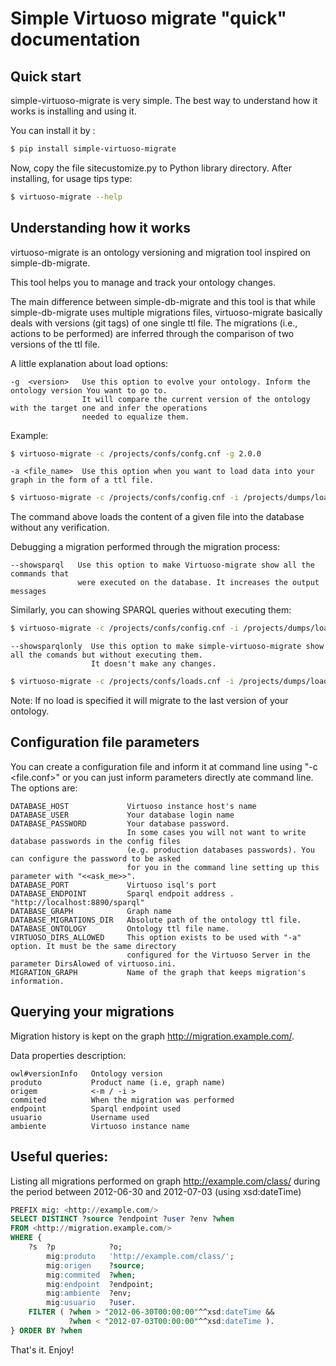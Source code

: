 Simple Virtuoso migrate "quick" documentation
======


Quick start
---

simple-virtuoso-migrate is very simple. The best way to understand how it works is installing and using it.

You can install it by :

```bash
$ pip install simple-virtuoso-migrate
```

Now, copy the file sitecustomize.py to Python library directory. After installing, for usage tips type:

```bash
$ virtuoso-migrate --help
```

Understanding how it works
---

virtuoso-migrate is an ontology versioning and migration tool inspired on simple-db-migrate.

This tool helps you to manage and track your ontology changes.

The main difference between simple-db-migrate and this tool is that while simple-db-migrate uses multiple migrations files, virtuoso-migrate basically deals with versions (git tags) of one single ttl file. The migrations (i.e.,  actions to be performed) are inferred through the comparison of two versions of the ttl file.

A little explanation about load options:

    -g  <version>   Use this option to evolve your ontology. Inform the ontology version You want to go to.
                    It will compare the current version of the ontology with the target one and infer the operations
                    needed to equalize them.

Example:

```bash
$ virtuoso-migrate -c /projects/confs/confg.cnf -g 2.0.0
```

    -a <file_name>  Use this option when you want to load data into your graph in the form of a ttl file.

```bash
$ virtuoso-migrate -c /projects/confs/config.cnf -i /projects/dumps/load.ttl
```

The command above loads the content of a given file into the database without any verification.

Debugging a migration performed through the migration process:

    --showsparql   Use this option to make Virtuoso-migrate show all the commands that
                   were executed on the database. It increases the output messages

Similarly, you can showing SPARQL queries without executing them:

```bash
$ virtuoso-migrate -c /projects/confs/config.cnf -i /projects/dumps/load.ttl --showsparql
```


    --showsparqlonly  Use this option to make simple-virtuoso-migrate show all the comands but without executing them.
                      It doesn't make any changes.

```bash
$ virtuoso-migrate -c /projects/confs/loads.cnf -i /projects/dumps/loads.ttl --showsparqlonly
```

Note: If no load is specified it will migrate to the last version of your ontology.

Configuration file parameters
-----

You can create a configuration file and inform it at command line using "-c <file.conf>"  or you can just inform parameters directly ate command line. The options are:

    DATABASE_HOST             Virtuoso instance host's name
    DATABASE_USER             Your database login name
    DATABASE_PASSWORD         Your database password.
                              In some cases you will not want to write database passwords in the config files
                              (e.g. production databases passwords). You can configure the password to be asked
                              for you in the command line setting up this parameter with "<<ask_me>>".
    DATABASE_PORT             Virtuoso isql's port
    DATABASE_ENDPOINT         Sparql endpoit address . "http://localhost:8890/sparql"
    DATABASE_GRAPH            Graph name
    DATABASE_MIGRATIONS_DIR   Absolute path of the ontology ttl file.
    DATABASE_ONTOLOGY         Ontology ttl file name.
    VIRTUOSO_DIRS_ALLOWED     This option exists to be used with "-a" option. It must be the same directory
                              configured for the Virtuoso Server in the parameter DirsAlowed of virtuoso.ini.
    MIGRATION_GRAPH           Name of the graph that keeps migration's information.


Querying your migrations
-----

Migration history is kept on the graph <http://migration.example.com/>.

Data properties description:

    owl#versionInfo   Ontology version
    produto           Product name (i.e, graph name)
    origem            <-m / -i >
    commited          When the migration was performed
    endpoint          Sparql endpoint used
    usuario           Username used
    ambiente          Virtuoso instance name

Useful queries:
---

Listing all migrations performed on graph http://example.com/class/
during the period between 2012-06-30 and 2012-07-03 (using xsd:dateTime)

```sql
PREFIX mig: <http://example.com/>
SELECT DISTINCT ?source ?endpoint ?user ?env ?when
FROM <http://migration.example.com/>
WHERE {
    ?s  ?p            ?o;
        mig:produto   'http://example.com/class/';
        mig:origen    ?source;
        mig:commited  ?when;
        mig:endpoint  ?endpoint;
        mig:ambiente  ?env;
        mig:usuario   ?user.
    FILTER ( ?when > "2012-06-30T00:00:00"^^xsd:dateTime &&
             ?when < "2012-07-03T00:00:00"^^xsd:dateTime ).
} ORDER BY ?when
```

That's it. Enjoy!
